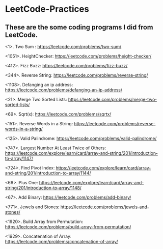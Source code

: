 # LeetCode-Practices

These are the some coding programs I did from LeetCode.
-----------------------------------------------------------------------------------------------------------------------------------------------------------------------------

<1>. Two Sum : https://leetcode.com/problems/two-sum/

<1051>. HeightChecker: https://leetcode.com/problems/height-checker/

<412>. Fizz Buzz: https://leetcode.com/problems/fizz-buzz/

<344>. Reverse String: https://leetcode.com/problems/reverse-string/

<1108>. Defanging an ip address: https://leetcode.com/problems/defanging-an-ip-address/

<21>. Merge Two Sorted Lists: https://leetcode.com/problems/merge-two-sorted-lists/

<69>. Sqrt(x): https://leetcode.com/problems/sqrtx/

<151>. Reverse Words in a String: https://leetcode.com/problems/reverse-words-in-a-string/

<125>. Valid Palindrome: https://leetcode.com/problems/valid-palindrome/

<747>. Largest Number At Least Twice of Others: https://leetcode.com/explore/learn/card/array-and-string/201/introduction-to-array/1147/

<724>. Find Pivot Index: https://leetcode.com/explore/learn/card/array-and-string/201/introduction-to-array/1144/

<66>. Plus One: https://leetcode.com/explore/learn/card/array-and-string/201/introduction-to-array/1148/

<67>. Add Binary: https://leetcode.com/problems/add-binary/

<771>. Jewels and Stones: https://leetcode.com/problems/jewels-and-stones/

<1920>. Build Array from Permutation: https://leetcode.com/problems/build-array-from-permutation/

<1929>. Concatenation of Array: https://leetcode.com/problems/concatenation-of-array/




